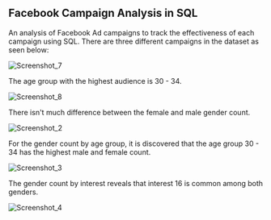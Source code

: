 ## Facebook Campaign Analysis in SQL
An analysis of Facebook Ad campaigns to track the effectiveness of each campaign using SQL. There are three different campaigns in the dataset as seen below:

![Screenshot_7](https://user-images.githubusercontent.com/113240043/214524127-79f2b5df-d68b-401a-bdee-85c562497470.png)

The age group with the highest audience is 30 - 34.

![Screenshot_8](https://user-images.githubusercontent.com/113240043/214527105-f97ca2fc-4421-49f0-a338-c54fd9b18f05.png)

There isn't much difference between the female and male gender count. 

![Screenshot_2](https://github.com/moriamsulaimon/Facebook-Campaign-Analysis-in-SQL/assets/113240043/e1c5c168-c37a-4e81-b871-3f4f48bd9dd3)

For the gender count by age group, it is discovered that the  age group 30 - 34 has the highest male and female count.

![Screenshot_3](https://github.com/moriamsulaimon/Facebook-Campaign-Analysis-in-SQL/assets/113240043/94db0786-6353-4267-aef8-f572c23cecc2)

The gender count by interest reveals that interest 16 is common among both genders.

![Screenshot_4](https://github.com/moriamsulaimon/Facebook-Campaign-Analysis-in-SQL/assets/113240043/d8ec1839-bedf-47d7-8140-e31228c6ffc4)
